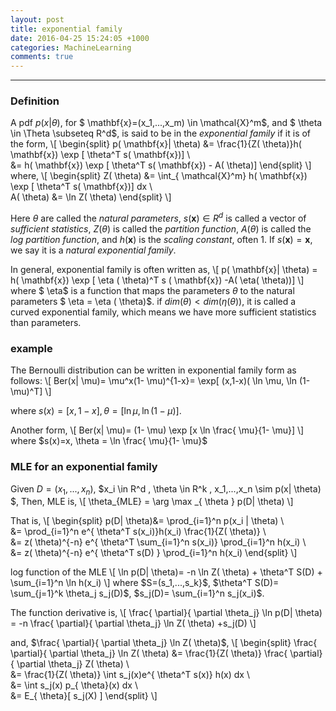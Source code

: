 ```yaml
---
layout: post
title: exponential family 
date: 2016-04-25 15:24:05 +1000 
categories: MachineLearning
comments: true
---
```


----------

### Definition ###

A pdf $p(x| \theta)$, for $ \mathbf{x}=(x_1,...,x_m) \in \mathcal{X}^m$, and $ \theta \in \Theta  \subseteq R^d$, is said to be in the *exponential family* if it is of the form,
\\[
\begin{split}
p( \mathbf{x}| \theta) &= \frac{1}{Z( \theta)}h( \mathbf{x}) \exp [ \theta^T s( \mathbf{x})] \\\
&= h( \mathbf{x}) \exp [ \theta^T s( \mathbf{x}) - A( \theta)]
\end{split}
\\]
where,
\\[
\begin{split}
Z( \theta) &= \int_{ \mathcal{X}^m} h( \mathbf{x}) \exp [ \theta^T s( \mathbf{x})] dx \\\
A( \theta) &= \ln Z( \theta)
\end{split}
\\]

Here $\theta$ are called the *natural parameters*, $s( \mathbf{x}) \in R^d$ is called a vector of *sufficient statistics*, $Z( \theta)$ is called the *partition function*, $A( \theta)$ is called the *log partition function*, and $h( \mathbf{x})$ is the *scaling constant*, often 1. If $s( \mathbf{x})= \mathbf{x}$, we say it is a *natural exponential family*.

In general, exponential family is often written as,
\\[
p( \mathbf{x}| \theta) = h( \mathbf{x}) \exp [ \eta ( \theta)^T s ( \mathbf{x}) -A( \eta( \theta))]
\\]
where $ \eta$ is a function that maps the parameters $\theta$ to the natural parameters $ \eta = \eta ( \theta)$. if $dim( \theta) < dim( \eta ( \theta))$, it is called a curved exponential family, which means we have more sufficient statistics than parameters.

### example ###

The Bernoulli distribution can be written in exponential family form as follows:
\\[
Ber(x| \mu)= \mu^x(1- \mu)^{1-x}= \exp[ (x,1-x)( \ln \mu, \ln (1- \mu)^T]
\\]

where $s(x)=[x,1-x], \theta = [ \ln \mu, \ln (1- \mu)]$.

Another form,
\\[
Ber(x| \mu)= (1- \mu) \exp [x \ln \frac{ \mu}{1- \mu}]
\\]
where $s(x)=x, \theta = \ln \frac{ \mu}{1- \mu}$ 

### MLE for an exponential family ###
Given $D = (x_1,...,x_n)$, $x_i \in R^d , \theta \in R^k , x_1,...,x_n \sim p(x|  \theta) $, Then, MLE is,
\\[
\theta_{MLE} = \arg \max _{ \theta } p(D| \theta) 
\\]

That is,
\\[
\begin{split}
p(D| \theta)&= \prod_{i=1}^n p(x_i | \theta) \\\
&= \prod_{i=1}^n e^{ \theta^T s(x_i)}h(x_i) \frac{1}{Z( \theta)} \\\
&= z( \theta)^{-n} e^{ \theta^T \sum_{i=1}^n s(x_i)} \prod_{i=1}^n h(x_i) \\\
&= z( \theta)^{-n} e^{ \theta^T s(D) } \prod_{i=1}^n h(x_i)
\end{split}
\\]

log function of the MLE
\\[
\ln p(D| \theta)= -n \ln Z( \theta) + \theta^T S(D) + \sum_{i=1}^n \ln h(x_i)
\\]
where $S=(s_1,...,s_k}$,  $\theta^T S(D)= \sum_{j=1}^k \theta_j s_j(D)$, $s_j(D)= \sum_{i=1}^n s_j(x_i)$.


The function derivative is,
\\[
\frac{ \partial}{ \partial \theta_j} \ln p(D| \theta) = -n \frac{ \partial}{ \partial \theta_j} \ln Z( \theta) +s_j(D)
\\]  

and, $\frac{ \partial}{ \partial \theta_j} \ln Z( \theta)$,
\\[
\begin{split}
\frac{ \partial}{ \partial \theta_j} \ln Z( \theta) &= \frac{1}{Z( \theta)} \frac{ \partial}{ \partial \theta_j} Z( \theta) \\\
&= \frac{1}{Z( \theta)} \int s_j(x)e^{ \theta^T s(x)} h(x) dx \\\
&= \int s_j(x) p_{ \theta}(x) dx \\\
&= E_{ \theta}[ s_j(X) ]
\end{split}
\\]
